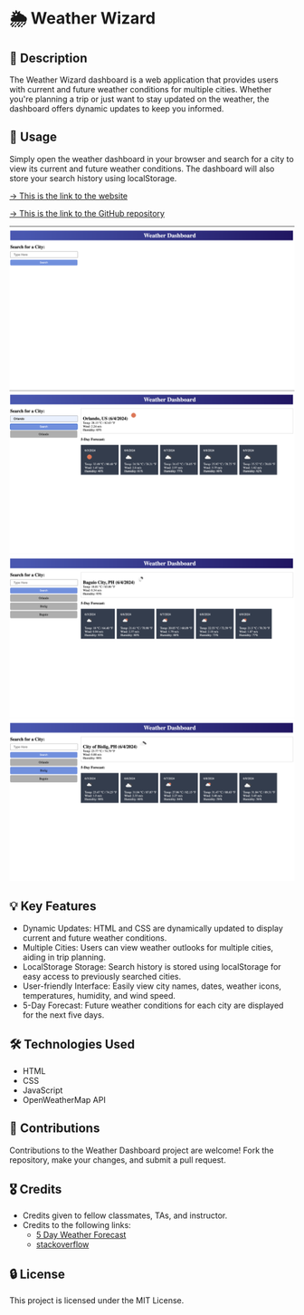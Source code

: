 # 🌦️ Weather Wizard

## 📝 Description
The Weather Wizard dashboard is a web application that provides users with current and future weather conditions for multiple cities. Whether you're planning a trip or just want to stay updated on the weather, the dashboard offers dynamic updates to keep you informed.

## 🔧 Usage
Simply open the weather dashboard in your browser and search for a city to view its current and future weather conditions. The dashboard will also store your search history using localStorage.

[&rarr; This is the link to the website](https://janiandaluz.github.io/weather-wizard/)

[&rarr; This is the link to the GitHub repository](https://github.com/janiandaluz/weather-wizard)

![Actual Website Screenshot](./assets/images/Screenshot1.png)
![Actual Website Screenshot](./assets/images/Screenshot2.png)
![Actual Website Screenshot](./assets/images/Screenshot3.png)
![Actual Website Screenshot](./assets/images/Screenshot4.png)

## 💡 Key Features
- Dynamic Updates: HTML and CSS are dynamically updated to display current and future weather conditions.
- Multiple Cities: Users can view weather outlooks for multiple cities, aiding in trip planning.
- LocalStorage Storage: Search history is stored using localStorage for easy access to previously searched cities.
- User-friendly Interface: Easily view city names, dates, weather icons, temperatures, humidity, and wind speed.
- 5-Day Forecast: Future weather conditions for each city are displayed for the next five days.

## 🛠️ Technologies Used
- HTML
- CSS
- JavaScript
- OpenWeatherMap API

## 🤝 Contributions
Contributions to the Weather Dashboard project are welcome! Fork the repository, make your changes, and submit a pull request.

## 🎖️ Credits
- Credits given to fellow classmates, TAs, and instructor.
- Credits to the following links:
    - [5 Day Weather Forecast](https://openweathermap.org/forecast5)
    - [stackoverflow](https://stackoverflow.com/)

## 🔒 License
This project is licensed under the MIT License.
